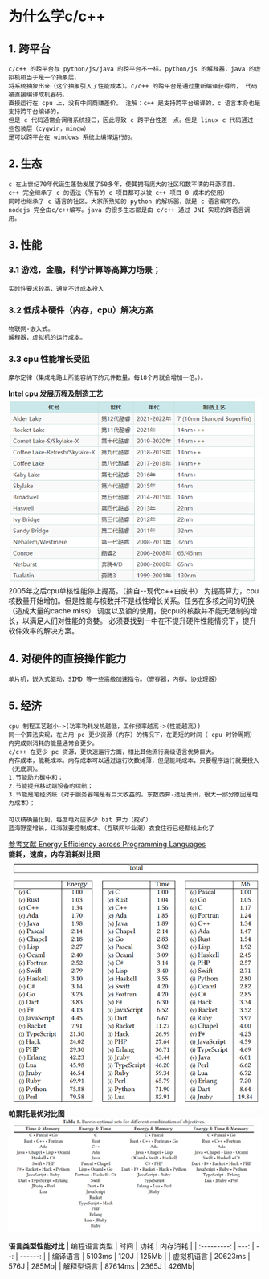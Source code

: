 # 为什么学c/c++
## 1. 跨平台
    c/c++ 的跨平台与 python/js/java 的跨平台不一样。python/js 的解释器，java 的虚拟机相当于是一个抽象层，
    将系统抽象出来（这个抽象引入了性能成本）。c/c++ 的跨平台是通过重新编译获得的， 代码被直接编译成机器码。
    直接运行在 cpu 上，没有中间商赚差价。 注解：c++ 是支持跨平台编译的，c 语言本身也是支持跨平台编译的，
    但是 c 代码通常会调用系统接口，因此导致 c 跨平台性差一点。但是 linux c 代码通过一些包装层（cygwin，mingw）
    是可以跨平台在 windows 系统上编译运行的。

## 2. 生态
    c 在上世纪70年代诞生蓬勃发展了50多年，使其拥有庞大的社区和数不清的开源项目。
    c++ 完全继承了 c 的语法（所有的 c 项目都可以被 c++ 项目 0 成本的使用）
    同时也继承了 c 语言的社区。大家所熟知的 python 的解析器，就是 c 语言编写的。
    nodejs 完全由c/c++编写。java 的很多生态都是由 c/c++ 通过 JNI 实现的跨语言调用。

## 3. 性能
### 3.1 游戏，金融，科学计算等高算力场景；
    实时性要求较高，通常不计成本投入
### 3.2 低成本硬件（内存，cpu）解决方案
    物联网-嵌入式。
    解释器，虚拟机的运行成本。
### 3.3 cpu 性能增长受阻
    摩尔定律（集成电路上所能容纳下的元件数量，每18个月就会增加一倍。）。
**Intel cpu 发展历程及制造工艺**<br>
![intel_cpu_road_map](./intel_cpu_road_map.png)<br>
    2005年之后cpu单核性能停止提高。（摘自--现代c++白皮书）
    为提高算力，cpu核数量开始增加。但是性能与核数并不是线性增长关系。任务在多核之间的切换（造成大量的cache miss）
    调度以及锁的使用，使cpu的核数并不能无限制的增长，以满足人们对性能的贪婪。
    必须要找到一中在不提升硬件性能情况下，提升软件效率的解决方案。

## 4. 对硬件的直接操作能力
    单片机，嵌入式驱动，SIMD 等一些高级加速指令。（寄存器，内存，协处理器）

## 5. 经济
    cpu 制程工艺越小->(功率功耗发热越低，工作频率越高->(性能越高))
    同一个算法实现，在占用 pc 更少资源（内存）的情况下，在更短的时间（ cpu 时钟周期）内完成则消耗的能量通常会更少。
    c/c++ 在更少 pc 资源，更快速运行方面，相比其他流行高级语言优势巨大。
    内存成本，能耗成本。内存成本可以通过运行次数摊薄，但是能耗成本，只要程序运行就要投入（无底洞）。
    1.节能助力碳中和；
    2.节能提升移动端设备的续航；
    3.节能是笔经济账（对于服务器端是有巨大收益的。东数西算-选址贵州，很大一部分原因是电力成本）；

    可以精确量化到，每度电对应多少 bit 算力（挖矿）
    蓝海野蛮增长，红海就要控制成本。（互联网毕业潮）衣食住行已经都线上化了

[参考文献 Energy Efficiency across Programming Languages ](./sleFinal.pdf) <br>
**能耗，速度，内存消耗对比图**<br>
![energy_time_memory](./energy_time_memory.png)<br>
**帕累托最优对比图**<br>
![pareto_optimal](./pareto_optimal.png)<br>

**语言类型性能对比**
| 编程语言类型 | 时间 | 功耗 | 内存消耗 |
| :---------: | ---: | --: | ------: |
| 编译语言 | 5103ms | 120J | 125Mb |
| 虚拟机语言 | 20623ms | 576J | 285Mb|
| 解释型语言 | 87614ms | 2365J | 426Mb|

